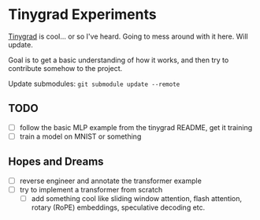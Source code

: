 # Tinygrad Experiments

[Tinygrad](https://github.com/tinygrad/tinygrad) is cool... or so I've heard. Going to mess around with it here. Will update.

Goal is to get a basic understanding of how it works, and then try to contribute somehow to the project.

Update submodules:
    `git submodule update --remote`

## TODO
- [ ] follow the basic MLP example from the tinygrad README, get it training
- [ ] train a model on MNIST or something

## Hopes and Dreams
- [ ] reverse engineer and annotate the transformer example
- [ ] try to implement a transformer from scratch
  - [ ] add something cool like sliding window attention, flash attention, rotary (RoPE) embeddings, speculative decoding etc.